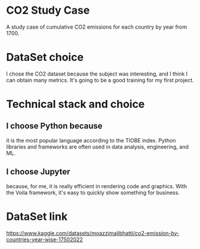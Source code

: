 # CO2 Study Case
A study case of cumulative CO2 emissions for each country by year from 1700.

# DataSet choice
I chose the CO2 dataset because the subject was interesting, and I think I can obtain many metrics. It's going to be a good training for my first project.

# Technical stack and choice
## I choose Python because
 it is the most popular language according to the TIOBE index.
 Python libraries and frameworks are often used in data analysis, engineering, and ML.
## I choose Jupyter
 because, for me, it is really efficient in rendering code and graphics.
 With the Voila framework, it's easy to quickly show something for business.

# DataSet link
https://www.kaggle.com/datasets/moazzimalibhatti/co2-emission-by-countries-year-wise-17502022
